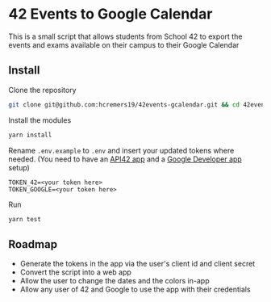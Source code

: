 # 42 Events to Google Calendar

This is a small script that allows students from School 42 to export the events and exams available on their campus to their Google Calendar

## Install

Clone the repository
```bash
git clone git@github.com:hcremers19/42events-gcalendar.git && cd 42events-gcalendar
```

Install the modules
```bash
yarn install
```

Rename `.env.example` to `.env` and insert your updated tokens where needed. (You need to have an [API42 app](https://api.intra.42.fr/apidoc/guides/getting_started) and a [Google Developer app](https://console.cloud.google.com/) setup)
```settings
TOKEN_42=<your token here>
TOKEN_GOOGLE=<your token here>
```

Run
```bash
yarn test
```

## Roadmap

- Generate the tokens in the app via the user's client id and client secret
- Convert the script into a web app
- Allow the user to change the dates and the colors in-app
- Allow any user of 42 and Google to use the app with their credentials
